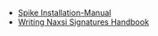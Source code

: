 - [Spike Installation-Manual](/docs/install.md)
- [Writing Naxsi Signatures Handbook](/docs/writing_naxsi_sigs.md)